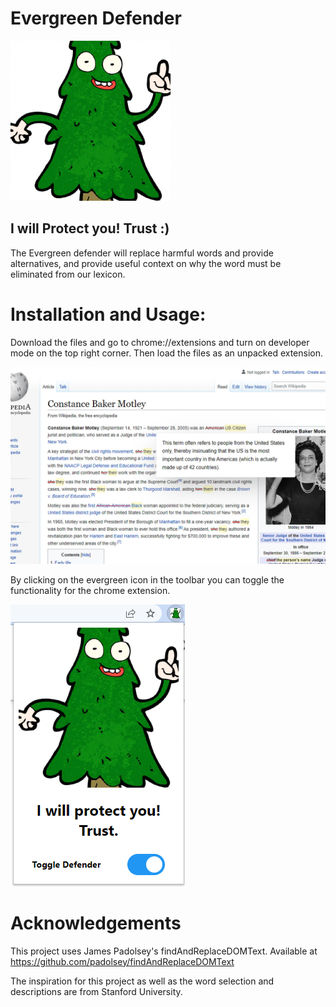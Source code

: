 # Evergreen Defender

![logo](./icon.png)

## I will Protect you! Trust :)

The Evergreen defender will replace harmful words and provide alternatives, and provide useful context on why the word must be eliminated from our lexicon.

# Installation and Usage:
Download the files and go to chrome://extensions
and turn on developer mode on the top right corner. Then load the files as an unpacked extension.

![sample](./sample.jpg)

By clicking on the evergreen icon in the toolbar you can toggle the functionality for the chrome extension.

![popup](./popup.png)


# Acknowledgements

This project uses James Padolsey's findAndReplaceDOMText.
Available at https://github.com/padolsey/findAndReplaceDOMText

The inspiration for this project as well as the word selection and descriptions are from Stanford University.